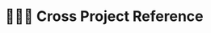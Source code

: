 ---
title: 🧑‍🤝‍🧑 Cross Project Reference
deprecated: false
hidden: true
metadata:
  robots: index
---